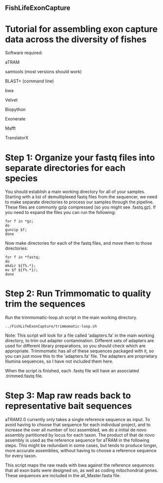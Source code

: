 ## FishLifeExonCapture

# Tutorial for assembling exon capture data across the diversity of fishes

Software required:

aTRAM

samtools (most versions should work)

BLAST+ (command line)

bwa

Velvet

Biopython

Exonerate

Mafft

TranslatorX

# Step 1: Organize your fastq files into separate directories for each species

You should establish a main working directory for all of your samples. Starting with a list of demultiplexed fastq files from the sequencer, we need to make separate directories to process our samples through the pipeline. These files are commonly gzip compressed (so you might see .fastq.gz). If you need to expand the files you can run the following:

```
for f in *gz;
do
gunzip $f;
done
```

Now make directories for each of the fastq files, and move them to those directories:

```
for f in *fastq;
do
mkdir ${f%.*};
mv $f ${f%.*}/;
done
```

# Step 2: Run Trimmomatic to quality trim the sequences

Run the trimmomatic-loop.sh script in the main working directory. 

```
../FishLifeExonCapture/trimmomatic-loop.sh
```

Note: This script will look for a file called 'adapters.fa' in the main working directory, to trim out adapter contamination. Different sets of adapters are used for different library preparations, so you should check which are appropriate. Trimmomatic has all of these sequences packaged with it, so you can just move this to the 'adapters.fa' file. The adapters are proprietary Illumina sequences, so I have not included them here.

When the script is finished, each .fastq file will have an associated .trimmed.fastq file.

# Step 3: Map raw reads back to representative bait sequences

aTRAM2.0 currently only takes a single reference sequence as input. To avoid having to choose that sequence for each individual project, and to increase the over all number of loci assembled, we do a initial de novo assembly partitioned by locus for each taxon. The product of that de novo assembly is used as the reference sequence for aTRAM in the following steps. This might be redundant in some cases, but tends to produce longer, more accurate assemblies, without having to choose a reference sequence for every taxon.

This script maps the raw reads with bwa against the reference sequences that all exon baits were designed on, as well as coding mitochondrial genes. These sequences are included in the all_Master.fasta file.
